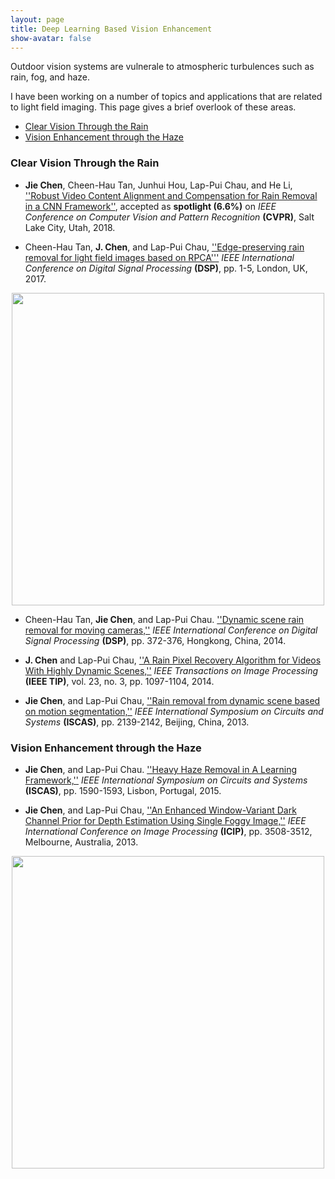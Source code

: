 ```yaml
---
layout: page
title: Deep Learning Based Vision Enhancement
show-avatar: false
---
```


Outdoor vision systems are vulnerale to atmospheric turbulences such as rain, fog, and haze. 

I have been working on a number of topics and applications that are related to light field imaging. This page gives a brief overlook of these areas.

- [Clear Vision Through the Rain](#rain)  
- [Vision Enhancement through the Haze](#haze)       

### <a name="rain"></a> Clear Vision Through the Rain

* **Jie Chen**, Cheen-Hau Tan, Junhui Hou, Lap-Pui Chau, and He Li, [''Robust Video Content Alignment and Compensation for Rain Removal in a CNN Framework''](https://arxiv.org/abs/1708.01964), accepted as **spotlight (6.6%)** on _IEEE Conference on Computer Vision and Pattern Recognition_ **(CVPR)**, Salt Lake City, Utah, 2018. 

* Cheen-Hau Tan, **J. Chen**, and Lap-Pui Chau, [''Edge-preserving rain removal for light field images based on RPCA'''](http://ieeexplore.ieee.org/document/8096066/) _IEEE International Conference on Digital Signal Processing_ **(DSP)**, pp. 1-5, London, UK, 2017.

<p align='center'>
<img src="https://hotndy.github.io/projects/LFRain/N1CARrain.gif" width="500px"/>
</p>

* Cheen-Hau Tan, **Jie Chen**, and Lap-Pui Chau. [''Dynamic scene rain removal for moving cameras,''](http://ieeexplore.ieee.org/document/6900689/) _IEEE International Conference on Digital Signal Processing_ **(DSP)**, pp. 372-376, Hongkong, China, 2014. 

* **J. Chen** and Lap-Pui Chau, [''A Rain Pixel Recovery Algorithm for Videos With Highly Dynamic Scenes,''](http://ieeexplore.ieee.org.ezlibproxy1.ntu.edu.sg/document/6662475/) _IEEE Transactions on Image Processing_ **(IEEE TIP)**, vol. 23, no. 3, pp. 1097-1104, 2014. 

* **Jie Chen**, and Lap-Pui Chau, [''Rain removal from dynamic scene based on motion segmentation,''](http://ieeexplore.ieee.org/document/6572297/) _IEEE International Symposium on Circuits and Systems_ **(ISCAS)**, pp. 2139-2142, Beijing, China, 2013. 
  
### <a name="haze"></a> Vision Enhancement through the Haze

* **Jie Chen**, and Lap-Pui Chau. [''Heavy Haze Removal in A Learning Framework,''](http://ieeexplore.ieee.org/document/7168952/) _IEEE International Symposium on Circuits and Systems_ **(ISCAS)**, pp. 1590-1593, Lisbon, Portugal, 2015.  
  
* **Jie Chen**, and Lap-Pui Chau, [''An Enhanced Window-Variant Dark Channel Prior for Depth Estimation Using Single Foggy Image,''](http://ieeexplore.ieee.org/document/6738724/) _IEEE International Conference on Image Processing_ **(ICIP)**, pp. 3508-3512, Melbourne, Australia, 2013. 

<p align="center">
<img src="https://hotndy.github.io/projects/LFCS/opticalDiagram.jpg" width="500px"/>
</p>

